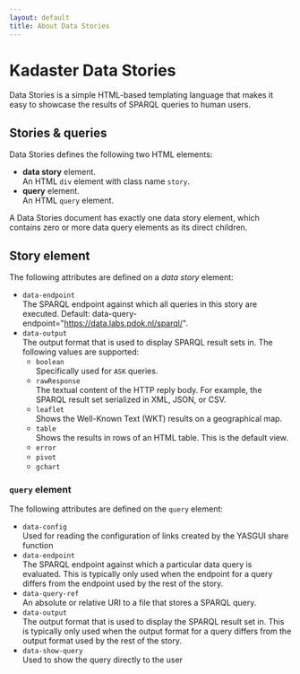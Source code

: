 ```yaml
---
layout: default
title: About Data Stories
---
```


# Kadaster Data Stories

Data Stories is a simple HTML-based templating language that makes it
easy to showcase the results of SPARQL queries to human users.

## Stories & queries

Data Stories defines the following two HTML elements:
  * **data story** element.  
    An HTML `div` element with class name `story`.
  * **query** element.  
    An HTML `query` element.

A Data Stories document has exactly one data story element, which
contains zero or more data query elements as its direct children.

## Story element

The following attributes are defined on a *data story* element:
  * `data-endpoint`  
    The SPARQL endpoint against which all queries in this story are
    executed. Default: data-query-endpoint="https://data.labs.pdok.nl/sparql/".
  * `data-output`  
    The output format that is used to display SPARQL result sets in.
    The following values are supported:
    * `boolean`  
      Specifically used for `ASK` queries.
    * `rawResponse`  
      The textual content of the HTTP reply body.  For example, the
      SPARQL result set serialized in XML, JSON, or CSV.
    * `leaflet`  
      Shows the Well-Known Text (WKT) results on a geographical map.
    * `table`  
      Shows the results in rows of an HTML table.  This is the default
      view.
    * `error`
    * `pivot`
    * `gchart`

### `query` element

The following attributes are defined on the `query` element:
  * `data-config`  
    Used for reading the configuration of links created by the YASGUI share function
  * `data-endpoint`  
    The SPARQL endpoint against which a particular data query is
    evaluated.  This is typically only used when the endpoint for a
    query differs from the endpoint used by the rest of the story.
  * `data-query-ref`  
    An absolute or relative URI to a file that stores a SPARQL query.
  * `data-output`  
    The output format that is used to display the SPARQL result set
    in. This is typically only used when the output format for a
    query differs from the output format used by the rest of the story.
  * `data-show-query`  
    Used to show the query directly to the user
